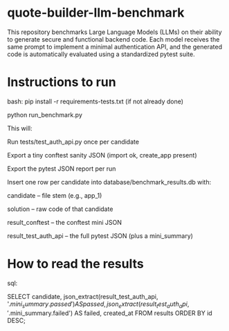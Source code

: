 # quote-builder-llm-benchmark
This repository benchmarks Large Language Models (LLMs) on their ability to generate secure and functional backend code. Each model receives the same prompt to implement a minimal authentication API, and the generated code is automatically evaluated using a standardized pytest suite.


# Instructions to run

bash:
pip install -r requirements-tests.txt (if not already done)

python run_benchmark.py


This will:

Run tests/test_auth_api.py once per candidate

Export a tiny conftest sanity JSON (import ok, create_app present)

Export the pytest JSON report per run

Insert one row per candidate into database/benchmark_results.db with:

candidate – file stem (e.g., app_1)

solution – raw code of that candidate

result_conftest – the conftest mini JSON

result_test_auth_api – the full pytest JSON (plus a mini_summary)


# How to read the results

sql:

SELECT candidate,
       json_extract(result_test_auth_api, '$.mini_summary.passed') AS passed,
       json_extract(result_test_auth_api, '$.mini_summary.failed') AS failed,
       created_at
FROM results
ORDER BY id DESC;
